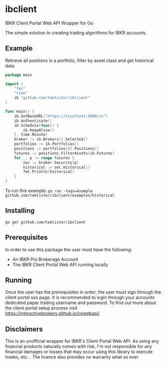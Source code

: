 # ibclient
IBKR Client Portal Web API Wrapper for Go

The simple solution to creating trading algorithms for IBKR accounts.

## Example
Retrieve all positions in a portfolio, filter by asset class and get historical data.
```go
package main

import (
	"fmt"
	"time"
	ib "github.com/tomlister/ibclient"
)

func main() {
  	ib.SetBaseURL("https://localhost:5000/v1")
	ib.Authenticate()
	ib.Schedule(func() {
		ib.KeepAlive()
	}, time.Minute)
	broker := ib.Brokers().Selected()
	portfolios := ib.Portfolios()
	positions := portfolios[0].Positions()
	futures := positions.FilterAssets(ib.Futures)
	for _, p := range futures {
		sec := broker.Security(p)
		historical := sec.Historical()
		fmt.Println(historical)
	}
}
```
To run this example: `go run -tags=example github.com/tomlister/ibclient/examples/historical`

## Installing
`go get github.com/tomlister/ibclient`

## Prerequisites
In order to use this package the user must have the following:
- An IBKR Pro Brokerage Account
- The IBKR Client Portal Web API running locally

## Running
Once the user has the prerequisites in order, the user must sign through the client portal sso page.
It is recommended to login through your accounts dedicated paper trading username and password.
To find out more about the client portal setup process visit https://interactivebrokers.github.io/cpwebapi/

## Disclaimers
This is an unofficial wrapper for IBKR's Client Portal Web API.
As using any financial products naturally comes with risk, I'm not responsible for any financial damages or losses that may occur using this library to execute trades, etc...
The licence also provides no warranty what so ever.
